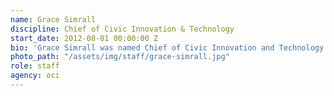 ```yaml
---
name: Grace Simrall
discipline: Chief of Civic Innovation & Technology
start_date: 2012-08-01 00:00:00 Z
bio: 'Grace Simrall was named Chief of Civic Innovation and Technology for Louisville Metro Government in August 2016. Prior to this role, Simrall served as Executive Director of Innovation at Care Innovations, a wholly owned subsidiary of Intel, where she was responsible for the company’s innovation and analytics initiatives. Simrall holds a bachelor’s degree in the geophysical sciences from the University of Chicago and a master’s degree in mechanical engineering from the University of Louisville’s Speed School of Engineering.'
photo_path: "/assets/img/staff/grace-simrall.jpg"
role: staff
agency: oci
---
```

